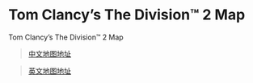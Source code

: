 # Tom Clancy’s The Division™ 2 Map<br/>

Tom Clancy’s The Division™ 2 Map <br/>

>[中文地图地址](https://431910864.github.io/TMap/)<br/>

>[英文地图地址](https://division2map.com/)<br/>

